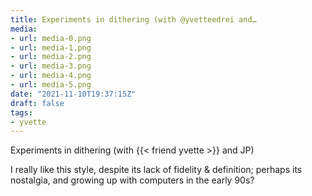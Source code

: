 ```yaml
---
title: Experiments in dithering (with @yvetteedrei and…
media:
- url: media-0.png
- url: media-1.png
- url: media-2.png
- url: media-3.png
- url: media-4.png
- url: media-5.png
date: "2021-11-10T19:37:15Z"
draft: false
tags:
- yvette
---
```

Experiments in dithering \(with {{< friend yvette >}} and JP\)

I really like this style, despite its lack of fidelity & definition; perhaps its nostalgia, and growing up with computers in the early 90s?
